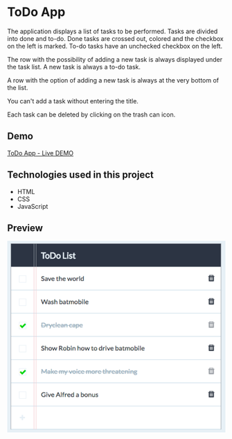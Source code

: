 # ToDo App

The application displays a list of tasks to be performed. Tasks are divided into done and to-do. Done tasks are crossed out, colored and the checkbox on the left is marked. To-do tasks have an unchecked checkbox on the left.

The row with the possibility of adding a new task is always displayed under the task list. A new task is always a to-do task.

A row with the option of adding a new task is always at the very bottom of the list.

You can't add a task without entering the title.

Each task can be deleted by clicking on the trash can icon.

## Demo

[ToDo App - Live DEMO](https://karoczerwinska.github.io/ToDo_App/)

## Technologies used in this project

- HTML
- CSS
- JavaScript

## Preview

![alt txt](images/preview.png)